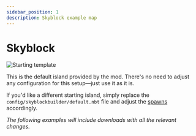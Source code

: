 ```yaml
---
sidebar_position: 1
description: Skyblock example map
---
```


# Skyblock
![Starting template](/img/projects/skyblock-builder/examples/skyblock/start_template.png)

This is the default island provided by the mod. There's no need to adjust any configuration for this setup—just use it
as it is.

If you'd like a different starting island, simply replace the `config/skyblockbuilder/default.nbt` file and adjust
the [spawns](../packdev/packdev.md#possible-spawns) accordingly.

_The following examples will include downloads with all the relevant changes._
